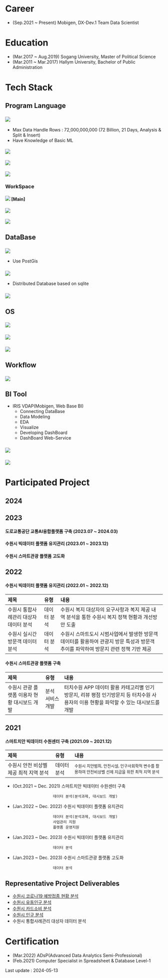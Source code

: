 # Career
- (Sep.2021 ~ Present) Mobigen, DX-Dev.1 Team Data Scientist

# Education
- (Mar.2017 ~ Aug.2019) Sogang University, Master of Political Science 
- (Mar.2011 ~ Mar.2017) Hallym University, Bachelor of Public Administration

# Tech Stack
##  Program Language
### <img src="https://img.shields.io/badge/Python-14354C?style=for-the-badge&logo=python&logoColor=white"/>
- Max Data Handle Rows : 72,000,000,000 (72 Billion, 21 Days, Analysis & Split & Insert)
- Have Knowledge of Basic ML
#### <img src="https://img.shields.io/badge/pandas-150458?style=social&logo=pandas&logoColor=150458"/>
#### <img src="https://img.shields.io/badge/GeoPandas-150458?style=social&logo=geopandas&logoColor=139C5A"/>  
#### <img src="https://img.shields.io/badge/scikit learn-150458?style=social&logo=scikit-learn&logoColor=150458"/>  

### WorkSpace 
#### <img src= "https://img.shields.io/badge/Work%20with-Jupyter-orange?style=for-the-badge&logo=Jupyter"/> [Main]
#### <img src="https://img.shields.io/badge/Visual_Studio-5C2D91?style=for-the-badge&logo=visual%20studio&logoColor=white"/>
#### <img src="https://img.shields.io/badge/Colab-F9AB00?style=for-the-badge&logo=googlecolab&color=525252"/>


## DataBase
### <img src="https://img.shields.io/badge/PostgreSQL-316192?style=for-the-badge&logo=postgresql&logoColor=white"/>
 - Use PostGis

### <img src="https://img.shields.io/badge/SQLite-07405E?style=for-the-badge&logo=sqlite&logoColor=white"/> 
 - Distributed Database based on sqlite
### <img src = "https://img.shields.io/badge/Apache Spark-E25A1C?style=for-the-badge&logo=apache spark&logoColor=white"/>

## OS
### <img src="https://img.shields.io/badge/Linux-FCC624?style=for-the-badge&logo=linux&logoColor=black"/>
### <img src="https://img.shields.io/badge/Ubuntu-E95420?style=for-the-badge&logo=ubuntu&logoColor=white"/>
### <img src="https://img.shields.io/badge/Cent%20OS-262577?style=for-the-badge&logo=CentOS&logoColor=white"/>

## Workflow
### <img src = "https://img.shields.io/badge/Jira-0052CC?style=for-the-badge&logo=Jira&logoColor=white"/>

## BI Tool
- IRIS VDAP(Mobigen, Web Base BI)
  - Connecting DataBase
  - Data Modeling
  - EDA
  - Visualize
  - Developing DashBoard
  - DashBoard Web-Service
### <img src = "https://img.shields.io/badge/MS PowerPoint-B7472A?style=for-the-badge&logo=Microsoft powerpoint&logoColor=white"/>
### <img src = "https://img.shields.io/badge/MS Excel-217346?style=for-the-badge&logo=Microsoft excel&logoColor=white"/>



# Participated Project
## 2024

## 2023
#### 도로교통공단 교통AI융합플랫폼 구축 (2023.07 ~ 2024.03)

#### 수원시 빅데이터 플랫폼 유지관리 (2023.01 ~ 2023.12)

#### 수원시 스마트관광 플랫폼 고도화

## 2022
#### 수원시 빅데이터 플랫폼 유지관리 (2022.01 ~ 2022.12)
|제목|유형|내용|
|:---|:---|:----|
|수원시 통합사례관리 대상자 데이터 분석|데이터 분석|수원시 복지 대상자의 요구사항과 복지 제공 내역 분석을 통한 수원시 복지 정책 현황과 개선방안 도출|
|수원시 실시간 방문객 데이터 분석 | 데이터 분석| 수원시 스마트도시 시범사업에서 발생한 방문객 데이터를 활용하여 관광지 방문 특성과 방문객 추이를 파악하여 방문지 관련 정책 기반 제공|


#### 수원시 스마트관광 플랫폼 구축
|제목|유형|내용|
|:---|:---|:----|
| 수원시 관광 플랫폼 이용자 현황 대시보드 개발 | 분석 서비스 개발 |터치수원 APP 데이터 활용 카테고리별 인기 방문지, 리뷰 평점 인기방문지 등 터치수원 사용자의 이용 현황을 파악할 수 있는 대시보드를 개발|
## 2021
#### 스마트치안 빅데이터 수원센터 구축 (2021.09 ~ 2021.12)
|제목|유형|내용|
|:---|:---|:----|
|수원시 안전 비상벨 제공 최적 지역 분석|데이터 분석|<span style="font-size:80%"> 수원시 치안범죄, 안전시설, 인구사회학적 변수를 활용하여 안전비상벨 선제 지급을 위한 최적 지역 분석 </span> |



- (Oct.2021 ~ Dec. 2021) 스마트치안 빅데이터 수원센터 구축

                        데이터 분석(분석과제, 대시보드 개발) 
- (Jan.2022 ~ Dec. 2022) 수원시 빅데이터 플랫폼 유지관리

                        데이터 분석(분석과제, 대시보드 개발)
                        사업관리 지원
                        플랫폼 운영지원
                        
- (Jan.2023 ~ Dec. 2023) 수원시 빅데이터 플랫폼 유지관리

                        데이터 분석
    
- (Jan.2023 ~ Dec. 2023) 수원시 스마트관광 플랫폼 고도화

                        데이터 분석

## Representative Project Deliverables

- [수원시 코로나19 예방접종 현황 분석](https://data.suwon.go.kr:20006/studio-new/exported/0b8248b442894ee597a5f38ce21f146b21b86a2f493046ce8f6ad109c9312fbd)
- [수원시 유동인구 분석](https://data.suwon.go.kr:20006/studio-new/exported/c96284c0fdca44a5a1491b1414eab69c92327f5721d4488aba0092fcb009deb8)
- [수원시 카드소비 분석](https://data.suwon.go.kr:20006/studio-new/exported/5485343fcdae4b4ca2be249745d036653c59315563304bbfb84f5832a879fea1)
- [수원시 인구 분석](https://data.suwon.go.kr:20006/studio-new/exported/3cf1d8d8e7154b13bde55b28422a847d9ead8061fd1548c9b954be2d3d153a6d)
- 수원시 통합사례관리 대상자 데이터 분석

# Certification
- (Mar.2022) ADsP(Advanced Data Analytics Semi-Professional)
- (Feb.2021) Computer Specialist in Spreadsheet & Database Level-1

Last update : 2024-05-13
<!---
KnellBalm/KnellBalm is a ✨ special ✨ repository because its `README.md` (this file) appears on your GitHub profile.
You can click the Preview link to take a look at your changes.
--->
